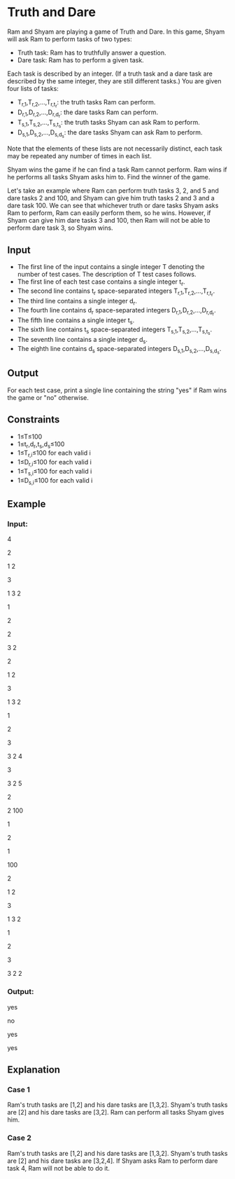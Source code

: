 # Truth and Dare

Ram and Shyam are playing a game of Truth and Dare. 
In this game, Shyam will ask Ram to perform tasks of two types:

- Truth task: Ram has to truthfully answer a question.
- Dare task: Ram has to perform a given task.

Each task is described by an integer. 
(If a truth task and a dare task are described by the same integer, they are still different tasks.) 
You are given four lists of tasks:

- T<sub>r,1</sub>,T<sub>r,2</sub>,…,T<sub>r,t<sub>r</sub></sub>: the truth tasks Ram can perform.
- D<sub>r,1</sub>,D<sub>r,2</sub>,…,D<sub>r,d<sub>r</sub></sub>: the dare tasks Ram can perform.
- T<sub>s,1</sub>,T<sub>s,2</sub>,…,T<sub>s,t<sub>s</sub></sub>: the truth tasks Shyam can ask Ram to perform.
- D<sub>s,1</sub>,D<sub>s,2</sub>,…,D<sub>s,d<sub>s</sub></sub>: the dare tasks Shyam can ask Ram to perform.

Note that the elements of these lists are not necessarily distinct, each task may be repeated any number of times in each list.

Shyam wins the game if he can find a task Ram cannot perform. 
Ram wins if he performs all tasks Shyam asks him to. Find the winner of the game.

Let's take an example where Ram can perform truth tasks 3, 2, and 5 and dare tasks 2 and 100, and Shyam can give him truth tasks 2 and 3 and a dare task 100. 
We can see that whichever truth or dare tasks Shyam asks Ram to perform, Ram can easily perform them, so he wins. 
However, if Shyam can give him dare tasks 3 and 100, then Ram will not be able to perform dare task 3, so Shyam wins.

## Input

- The first line of the input contains a single integer T denoting the number of test cases. The description of T test cases follows.
- The first line of each test case contains a single integer t<sub>r</sub>.
- The second line contains t<sub>r</sub> space-separated integers T<sub>r,1</sub>,T<sub>r,2</sub>,…,T<sub>r,t<sub>r</sub></sub>.
- The third line contains a single integer d<sub>r</sub>.
- The fourth line contains d<sub>r</sub> space-separated integers D<sub>r,1</sub>,D<sub>r,2</sub>,…,D<sub>r,d<sub>r</sub></sub>.
- The fifth line contains a single integer t<sub>s</sub>.
- The sixth line contains t<sub>s</sub> space-separated integers T<sub>s,1</sub>,T<sub>s,2</sub>,…,T<sub>s,t<sub>s</sub></sub>.
- The seventh line contains a single integer d<sub>s</sub>.
- The eighth line contains d<sub>s</sub> space-separated integers D<sub>s,1</sub>,D<sub>s,2</sub>,…,D<sub>s,d<sub>s</sub></sub>.

## Output

For each test case, print a single line containing the string "yes" if Ram wins the game or "no" otherwise.

## Constraints

- 1≤T≤100
- 1≤t<sub>r</sub>,d<sub>r</sub>,t<sub>s</sub>,d<sub>s</sub>≤100
- 1≤T<sub>r,i</sub>≤100 for each valid i
- 1≤D<sub>r,i</sub>≤100 for each valid i
- 1≤T<sub>s,i</sub>≤100 for each valid i
- 1≤D<sub>s,i</sub>≤100 for each valid i

## Example

### Input:

4

2

1 2

3

1 3 2

1

2

2

3 2

2

1 2

3

1 3 2

1

2

3

3 2 4

3

3 2 5

2

2 100

1

2

1

100

2

1 2

3

1 3 2

1

2

3

3 2 2

### Output:

yes

no

yes

yes

## Explanation

### Case 1

Ram's truth tasks are [1,2] and his dare tasks are [1,3,2]. 
Shyam's truth tasks are [2] and his dare tasks are [3,2]. 
Ram can perform all tasks Shyam gives him.

### Case 2

Ram's truth tasks are [1,2] and his dare tasks are [1,3,2]. 
Shyam's truth tasks are [2] and his dare tasks are [3,2,4]. 
If Shyam asks Ram to perform dare task 4, Ram will not be able to do it.
